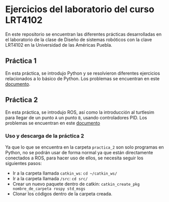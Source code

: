 # Ejercicios del laboratorio del curso LRT4102
En este repositorio se encuentran las diferentes prácticas desarrolladas en el laboratorio de la clase de Diseño de sistemas robóticos con la clave LRT4102 en la Universidad de las Américas Puebla.

## Práctica 1
En esta práctica, se introdujo Python y se resolvieron diferentes ejercicios relacionados a lo básico de Python.
Los problemas se encuentran en este [documento](https://winliveudlap-my.sharepoint.com/:b:/r/personal/charbel_breydyts_udlap_mx/Documents/Rob%C3%B3tica%20y%20Telecomunicaciones/Octavo%20Semestre/Robotica%20Aplicada/lab/Intro%20Python.pdf?csf=1&web=1&e=73IES7).

## Práctica 2
En esta práctica, se introdujo ROS, así como la introducción al turtlesim para llegar de un punto `A` un punto `B`, usando controladores PID. Los problemas se encuentran en este [documento]()

### Uso y descarga de la práctica 2
Ya que lo que se encuentra en la carpeta `practica_2` son solo programas en Python, no se podrán usar de forma normal ya que están directamente conectados a ROS, para hacer uso de ellos, se necesita seguir los siguientes pasos:
- Ir a la carpeta llamada `catkin_ws`: `cd ~/catkin_ws/`
- Ir a la carpeta llamada `/src`: `cd src/`
- Crear un nuevo paquete dentro de catkin: `catkin_create_pkg nombre_de_carpeta rospy std_msgs`
- Clonar los códigos dentro de la carpeta creada.
